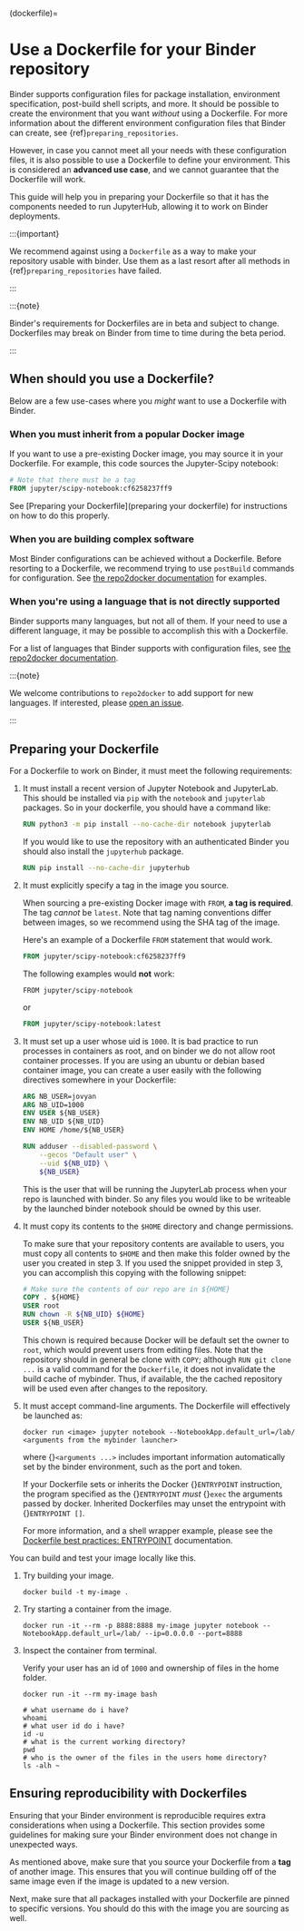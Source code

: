(dockerfile)=

# Use a Dockerfile for your Binder repository

Binder supports configuration files for package
installation, environment specification, post-build shell scripts, and more.
It should be possible to create the environment that you want *without*
using a Dockerfile. For more information about the different environment
configuration files that Binder can create, see
{ref}`preparing_repositories`.

However, in case you cannot meet all your needs with these configuration
files, it is also possible to use a Dockerfile to define your environment.
This is considered an **advanced use case**, and we cannot guarantee that the
Dockerfile will work.

This guide will help you in preparing your Dockerfile so that it has the
components needed to run JupyterHub, allowing it to work on Binder
deployments.

:::{important}

We recommend against using a `Dockerfile` as a way to make your repository
usable with binder. Use them as a last resort after all methods in
{ref}`preparing_repositories` have failed.

:::

:::{note}

Binder's requirements for Dockerfiles are in beta and subject to change.
Dockerfiles may break on Binder from time to time during the beta period.

:::

## When should you use a Dockerfile?

Below are a few use-cases where you *might* want to use a Dockerfile with
Binder.

### When you must inherit from a popular Docker image

If you want to use a pre-existing Docker image, you may source it in your
Dockerfile. For example, this code sources the Jupyter-Scipy notebook:

```Dockerfile
# Note that there must be a tag
FROM jupyter/scipy-notebook:cf6258237ff9
```

See [Preparing your Dockerfile](preparing your dockerfile) for instructions on how to
do this properly.

### When you are building complex software

Most Binder configurations can be achieved without a Dockerfile.
Before resorting to a Dockerfile, we recommend trying to use `postBuild`
commands for configuration.  See
[the repo2docker documentation](<http://repo2docker.readthedocs.io/en/latest/>)
for examples.

### When you're using a language that is not directly supported

Binder supports many languages, but not all of them. If your need to use
a different language, it may be possible to accomplish this with a Dockerfile.

For a list of languages that Binder supports with configuration files, see
[the repo2docker documentation](<http://repo2docker.readthedocs.io/en/latest/>).

:::{note}

We welcome contributions to `repo2docker` to add support for new
languages. If interested, please
[open an issue](<https://github.com/jupyter/repo2docker/issues>).

:::

## Preparing your Dockerfile

For a Dockerfile to work on Binder, it must meet the following requirements:

1. It must install a recent version of Jupyter Notebook and JupyterLab.
   This should be installed via `pip` with the `notebook` and `jupyterlab` packages.
   So in your dockerfile, you should have a command like:

   ```Dockerfile
   RUN python3 -m pip install --no-cache-dir notebook jupyterlab
   ```

   If you would like to use the repository with an authenticated Binder you
   should also install the `jupyterhub` package.

   ```Dockerfile
   RUN pip install --no-cache-dir jupyterhub
   ```

2. It must explicitly specify a tag in the image you source.

   When sourcing a pre-existing Docker image with `FROM`,
   **a tag is required**. The tag *cannot* be `latest`. Note that tag
   naming conventions differ between images, so we recommend using
   the SHA tag of the image.

   Here's an example of a Dockerfile `FROM` statement that would work.

   ```Dockerfile
   FROM jupyter/scipy-notebook:cf6258237ff9
   ```

   The following examples would **not** work:

   ```
   FROM jupyter/scipy-notebook
   ```

   or

   ```Dockerfile
   FROM jupyter/scipy-notebook:latest
   ```

3. It must set up a user whose uid is `1000`.
   It is bad practice to run processes in containers as root, and on binder
   we do not allow root container processes. If you are using an ubuntu or
   debian based container image, you can create a user easily with the following
   directives somewhere in your Dockerfile:

   ```Dockerfile
   ARG NB_USER=jovyan
   ARG NB_UID=1000
   ENV USER ${NB_USER}
   ENV NB_UID ${NB_UID}
   ENV HOME /home/${NB_USER}

   RUN adduser --disabled-password \
       --gecos "Default user" \
       --uid ${NB_UID} \
       ${NB_USER}
   ```

   This is the user that will be running the JupyterLab process
   when your repo is launched with binder. So any files you would like to
   be writeable by the launched binder notebook should be owned by this user.

4. It must copy its contents to the `$HOME` directory and change permissions.

   To make sure that your repository contents are available to users,
   you must copy all contents to `$HOME` and then make this folder
   owned by the user you created in step 3. If you used the snippet provided
   in step 3, you can accomplish this copying with the following snippet:

   ```Dockerfile
   # Make sure the contents of our repo are in ${HOME}
   COPY . ${HOME}
   USER root
   RUN chown -R ${NB_UID} ${HOME}
   USER ${NB_USER}
   ```

   This chown is required because Docker will be default
   set the owner to `root`, which would prevent users from editing files. Note that the repository
   should in general be clone with `COPY`; although `RUN git clone ...` is a valid command for the
   `Dockerfile`, it does not invalidate the build cache of mybinder. Thus, if available, the the cached
   repository will be used even after changes to the repository.

5. It must accept command-line arguments. The Dockerfile will effectively be launched as:

   ```shell
   docker run <image> jupyter notebook --NotebookApp.default_url=/lab/ <arguments from the mybinder launcher>
   ```

   where {}`<arguments ...>` includes important information automatically set by the binder
   environment, such as the port and token.

   If your Dockerfile sets or inherits the Docker {}`ENTRYPOINT` instruction, the program
   specified as the {}`ENTRYPOINT` *must* {}`exec` the arguments passed by docker. Inherited
   Dockerfiles may unset the entrypoint with {}`ENTRYPOINT []`.

   For more information, and a shell wrapper example, please see the [Dockerfile best practices: ENTRYPOINT](<https://docs.docker.com/develop/develop-images/dockerfile_best-practices/#entrypoint>) documentation.

You can build and test your image locally like this.

1. Try building your image.

   ```shell
   docker build -t my-image .
   ```

2. Try starting a container from the image.

   ```shell
   docker run -it --rm -p 8888:8888 my-image jupyter notebook --NotebookApp.default_url=/lab/ --ip=0.0.0.0 --port=8888
   ```

3. Inspect the container from terminal.

   Verify your user has an id of `1000` and ownership of files in the home folder.

   ```shell
   docker run -it --rm my-image bash
   ```

   ```shell
   # what username do i have?
   whoami
   # what user id do i have?
   id -u
   # what is the current working directory?
   pwd
   # who is the owner of the files in the users home directory?
   ls -alh ~
   ```


## Ensuring reproducibility with Dockerfiles

Ensuring that your Binder environment is reproducible requires extra
considerations when using a Dockerfile. This section provides some guidelines
for making sure your Binder environment does not change in unexpected ways.

As mentioned above, make sure that you source your Dockerfile from a **tag**
of another image. This ensures that you will continue building off of
the same image even if the image is updated to a new version.

Next, make sure that all packages installed with your Dockerfile
are pinned to specific versions. You should do this with the image you are
sourcing as well.
